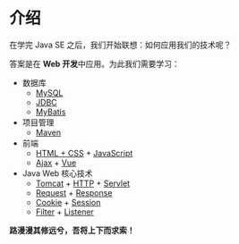 # 介绍

在学完 Java SE 之后，我们开始联想：如何应用我们的技术呢？

答案是在 **Web 开发**中应用。为此我们需要学习：

- 数据库
  - [MySQL](./mysql.md)
  - [JDBC](./jdbc.md)
  - [MyBatis](./mybatis.md)
- 项目管理
  - [Maven](./maven.md)
- 前端
  - [HTML + CSS](../html-and-css/index.md) + [JavaScript](../js-and-ts/index.md)
  - [Ajax](../js-and-ts/ajax.md) + [Vue](../node-js/vue-101.md)
- Java Web 核心技术
  - [Tomcat](./servlet.md#tomcat-快速应用) + [HTTP](./http.md) + [Servlet](./servlet.md)
  - [Request](./servlet.md#httpservletrequest-接口) + [Response](./servlet.md#httpservletresponse-接口)
  - [Cookie](./servlet.md#cookie-类) + [Session](./servlet.md#session-类)
  - [Filter](./servlet.md#filter-接口) + [Listener](./servlet.md#事件监听)

**路漫漫其修远兮，吾将上下而求索！**
